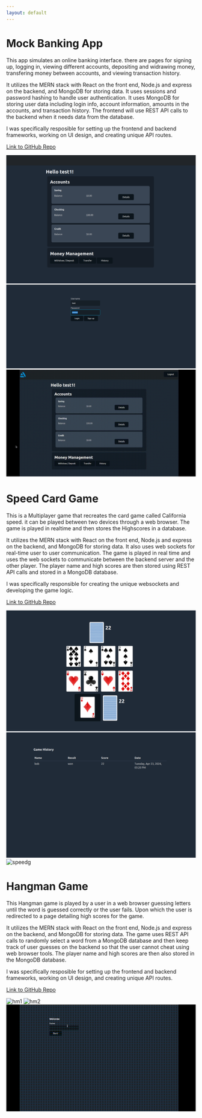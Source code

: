 ```yaml
---
layout: default
---
```


# Mock Banking App
This app simulates an online banking interface. there are pages for signing up, logging in, viewing different accounts, depositing and widrawing money, transfering money between accounts, and viewing transaction history.

It utilizes the MERN stack with React on the front end, Node.js and express on the backend, and MongoDB for storing data. It uses sessions and password hashing to handle user authentication. It uses MongoDB for storing user data including login info, account information, amounts in the accounts, and transaction history. The frontend will use REST API calls to the backend when it needs data from the database.

I was specifically resposible for setting up the frontend and backend frameworks, working on UI design, and creating unique API routes. 

[Link to GitHub Repo](https://github.com/18janderson3/18janderson3.github.io/tree/main/BankingApp)

![bank1](./images/bank1.png)
![bank2](./images/bank2.png)
![bankg](./images/bank.gif)

# Speed Card Game
This is a Multiplayer game that recreates the card game called California speed. it can be played between two devices through a web browser. The game is played in realtime and then stores the Highscores in a database.

It utilizes the MERN stack with React on the front end, Node.js and express on the backend, and MongoDB for storing data. It also uses web sockets for real-time user to user communication. The game is played in real time and uses the web sockets to communicate between the backend server and the other player. The player name and high scores are then stored using REST API calls and stored in a MongoDB database. 

I was specifically responsible for creating the unique websockets and developing the game logic.

[Link to GitHub Repo](https://github.com/18janderson3/18janderson3.github.io/tree/main/Speed)

![speed1](./images/speed1.png)
![speed2](./images/speed2.png)
![speedg](./images/speed.gif)

# Hangman Game
This Hangman game is played by a user in a web browser guessing letters until the word is guessed correctly or the user fails. Upon which the user is redirected to a page detailing high scores for the game.

It utilizes the MERN stack with React on the front end, Node.js and express on the backend, and MongoDB for storing data. The game uses REST API calls to randomly select a word from a MongoDB database and then keep track of user guesses on the backend so that the user cannot cheat using web browser tools. The player name and high scores are then also stored in the MongoDB database.

I was specifically resposible for setting up the frontend and backend frameworks, working on UI design, and creating unique API routes.

[Link to GitHub Repo](https://github.com/18janderson3/18janderson3.github.io/tree/main/Speed)

![hm1](./images/hm1.png)
![hm2](./images/hm2.png)
![hmg](./images/hmg.gif)

